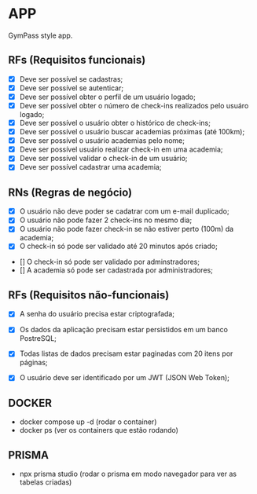 # APP

GymPass style app.

## RFs (Requisitos funcionais)

- [x] Deve ser possível se cadastras;
- [x] Deve ser possível se autenticar;
- [x] Deve ser possível obter o perfil de um usuário logado;
- [x] Deve ser possível obter o número de check-ins realizados pelo usuáro logado;
- [x] Deve ser possível o usuário obter o histórico de check-ins;
- [x] Deve ser possível o usuário buscar academias próximas (até 100km);
- [x] Deve ser possível o usuário academias pelo nome;
- [x] Deve ser possível usuário realizar check-in em uma academia;
- [x] Deve ser possível validar o check-in de um usuário;
- [x] Deve ser possível cadastrar uma academia;

## RNs (Regras de negócio)

- [x] O usuário não deve poder se cadatrar com um e-mail duplicado;
- [x] O usuário não pode fazer 2 check-ins no mesmo dia;
- [x] O usuário não pode fazer check-in se não estiver perto (100m) da academia;
- [x] O check-in só pode ser validado até 20 minutos após criado;
- [] O check-in só pode ser validado por adminstradores;
- [] A academia só pode ser cadastrada por administradores;

## RFs (Requisitos não-funcionais)

- [x] A senha do usuário precisa estar criptografada;
- [x] Os dados da aplicação precisam estar persistidos em um banco PostreSQL;
- [x] Todas listas de dados precisam estar paginadas com 20 itens por páginas;
- [x] O usuário deve ser identificado por um JWT (JSON Web Token);


## DOCKER 
- docker compose up -d   (rodar o container)
- docker ps              (ver os containers que estão rodando)


## PRISMA
- npx prisma studio      (rodar o prisma em modo navegador para ver as tabelas criadas)